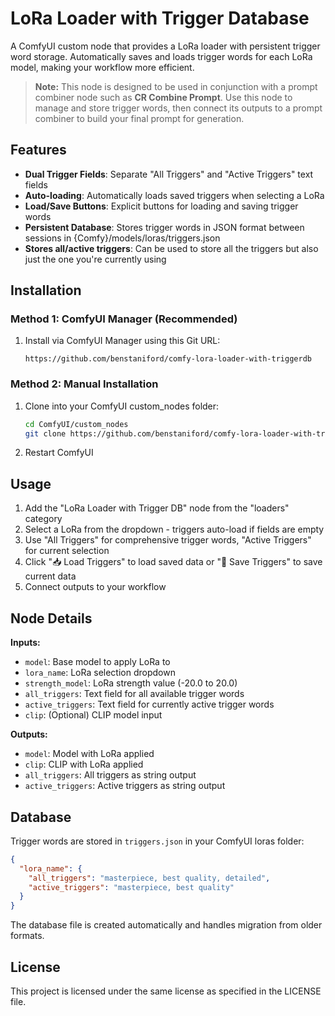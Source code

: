# LoRa Loader with Trigger Database

A ComfyUI custom node that provides a LoRa loader with persistent trigger word storage. Automatically saves and loads trigger words for each LoRa model, making your workflow more efficient.

> **Note:** This node is designed to be used in conjunction with a prompt combiner node such as **CR Combine Prompt**. Use this node to manage and store trigger words, then connect its outputs to a prompt combiner to build your final prompt for generation.

## Features

- **Dual Trigger Fields**: Separate "All Triggers" and "Active Triggers" text fields
- **Auto-loading**: Automatically loads saved triggers when selecting a LoRa
- **Load/Save Buttons**: Explicit buttons for loading and saving trigger words
- **Persistent Database**: Stores trigger words in JSON format between sessions in {Comfy}/models/loras/triggers.json
- **Stores all/active triggers**: Can be used to store all the triggers but also just the one you're currently using

## Installation

### Method 1: ComfyUI Manager (Recommended)
1. Install via ComfyUI Manager using this Git URL:
   ```
   https://github.com/benstaniford/comfy-lora-loader-with-triggerdb
   ```

### Method 2: Manual Installation
1. Clone into your ComfyUI custom_nodes folder:
   ```bash
   cd ComfyUI/custom_nodes
   git clone https://github.com/benstaniford/comfy-lora-loader-with-triggerdb.git
   ```
2. Restart ComfyUI

## Usage

1. Add the "LoRa Loader with Trigger DB" node from the "loaders" category
2. Select a LoRa from the dropdown - triggers auto-load if fields are empty
3. Use "All Triggers" for comprehensive trigger words, "Active Triggers" for current selection
4. Click "📥 Load Triggers" to load saved data or "💾 Save Triggers" to save current data
5. Connect outputs to your workflow

## Node Details

**Inputs:**
- `model`: Base model to apply LoRa to
- `lora_name`: LoRa selection dropdown  
- `strength_model`: LoRa strength value (-20.0 to 20.0)
- `all_triggers`: Text field for all available trigger words
- `active_triggers`: Text field for currently active trigger words
- `clip`: (Optional) CLIP model input

**Outputs:**
- `model`: Model with LoRa applied
- `clip`: CLIP with LoRa applied  
- `all_triggers`: All triggers as string output
- `active_triggers`: Active triggers as string output

## Database

Trigger words are stored in `triggers.json` in your ComfyUI loras folder:

```json
{
  "lora_name": {
    "all_triggers": "masterpiece, best quality, detailed",
    "active_triggers": "masterpiece, best quality"
  }
}
```

The database file is created automatically and handles migration from older formats.

## License

This project is licensed under the same license as specified in the LICENSE file.
